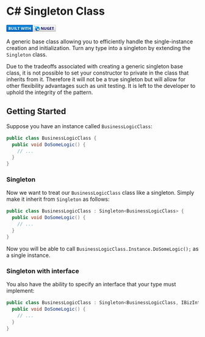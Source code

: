 # C# Singleton Class

[![](https://raw.githubusercontent.com/pixel-cookers/built-with-badges/master/nuget/nuget-long.png)](https://www.nuget.org/packages/AF.DesignPatterns.Singleton)

A generic base class allowing you to efficiently handle the single-instance creation and initialization. Turn any type into a singleton by extending the `Singleton` class.

Due to the tradeoffs associated with creating a generic singleton base class, it is not possible to set your constructor to private in the class that inherits from it. Therefore it will not be a true singleton but will allow for other flexibility advantages such as unit testing. It is left to the developer to uphold the integrity of the pattern.

## Getting Started

Suppose you have an instance called `BusinessLogicClass`:

```csharp
public class BusinessLogicClass {
  public void DoSomeLogic() {
    // ...
  }
}
```

### Singleton

Now we want to treat our `BusinessLogicClass` class like a singleton. Simply make it inherit from `Singleton` as follows:

```csharp
public class BusinessLogicClass : Singleton<BusinessLogicClass> {
  public void DoSomeLogic() {
    // ...
  }
}
```

Now you will be able to call `BusinessLogicClass.Instance.DoSomeLogic();` as a single instance. 

### Singleton with interface 

You also have the ability to specify an interface that your type must implement:

```csharp
public class BusinessLogicClass : Singleton<BusinessLogicClass, IBizInterface>, IBizInterface {
  public void DoSomeLogic() {
    // ...
  }
}
```
